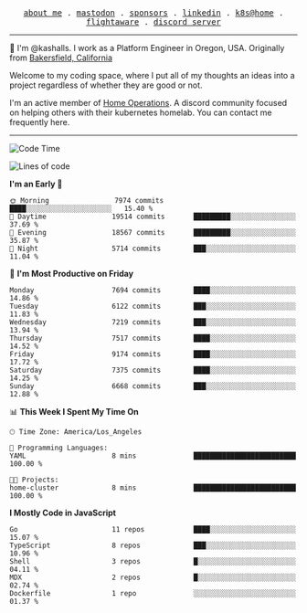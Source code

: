 <p align="center">
  <samp>
    <a href="https://jordanjones.org/">about me</a> .
    <a rel="me" href="https://mastodon.social/@kashall">mastodon</a> .
    <a href="https://github.com/sponsors/kashalls">sponsors</a> .
    <a href="https://linkedin.com/in/jordpjones">linkedin</a> .
    <a href="https://github.com/kashalls/home-cluster">k8s@home</a> .
    <a href="https://flightaware.com/adsb/stats/user/kashalls">flightaware</a> .
    <a href="https://discord.gg/V2WrCfqba9">discord server</a>
  </samp>
</p>

----------------------------------------------------------------

:wave: I'm @kashalls. I work as a Platform Engineer in Oregon, USA. Originally from [Bakersfield, California](https://maps.app.goo.gl/QQMtywTWghpXB6Tu6)

Welcome to my coding space, where I put all of my thoughts an ideas into a project regardless of whether they are good or not.

I'm an active member of [Home Operations](https://discord.gg/home-operations). A discord community focused on helping others with their kubernetes homelab. You can contact me frequently here.

----------------------------------------------------------------
<!--START_SECTION:waka-->
![Code Time](http://img.shields.io/badge/Code%20Time-2%2C443%20hrs%2054%20mins-blue)

![Lines of code](https://img.shields.io/badge/From%20Hello%20World%20I%27ve%20Written-10.6%20million%20lines%20of%20code-blue)

**I'm an Early 🐤** 

```text
🌞 Morning                7974 commits        ████░░░░░░░░░░░░░░░░░░░░░   15.40 % 
🌆 Daytime                19514 commits       █████████░░░░░░░░░░░░░░░░   37.69 % 
🌃 Evening                18567 commits       █████████░░░░░░░░░░░░░░░░   35.87 % 
🌙 Night                  5714 commits        ███░░░░░░░░░░░░░░░░░░░░░░   11.04 % 
```
📅 **I'm Most Productive on Friday** 

```text
Monday                   7694 commits        ████░░░░░░░░░░░░░░░░░░░░░   14.86 % 
Tuesday                  6122 commits        ███░░░░░░░░░░░░░░░░░░░░░░   11.83 % 
Wednesday                7219 commits        ███░░░░░░░░░░░░░░░░░░░░░░   13.94 % 
Thursday                 7517 commits        ████░░░░░░░░░░░░░░░░░░░░░   14.52 % 
Friday                   9174 commits        ████░░░░░░░░░░░░░░░░░░░░░   17.72 % 
Saturday                 7375 commits        ████░░░░░░░░░░░░░░░░░░░░░   14.25 % 
Sunday                   6668 commits        ███░░░░░░░░░░░░░░░░░░░░░░   12.88 % 
```


📊 **This Week I Spent My Time On** 

```text
🕑︎ Time Zone: America/Los_Angeles

💬 Programming Languages: 
YAML                     8 mins              █████████████████████████   100.00 % 

🐱‍💻 Projects: 
home-cluster             8 mins              █████████████████████████   100.00 % 
```

**I Mostly Code in JavaScript** 

```text
Go                       11 repos            ████░░░░░░░░░░░░░░░░░░░░░   15.07 % 
TypeScript               8 repos             ███░░░░░░░░░░░░░░░░░░░░░░   10.96 % 
Shell                    3 repos             █░░░░░░░░░░░░░░░░░░░░░░░░   04.11 % 
MDX                      2 repos             █░░░░░░░░░░░░░░░░░░░░░░░░   02.74 % 
Dockerfile               1 repo              ░░░░░░░░░░░░░░░░░░░░░░░░░   01.37 % 
```




<!--END_SECTION:waka-->
